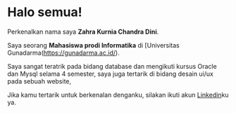 # Halo semua! 

Perkenalkan nama saya **Zahra Kurnia Chandra Dini**.<br>

Saya seorang **Mahasiswa prodi Informatika** di [Universitas Gunadarma(https://gunadarma.ac.id/).<br>

Saya sangat teratrik pada bidang database dan mengikuti kursus Oracle dan Mysql selama 4 semester, saya juga tertarik di bidang desain ui/ux pada sebuah website, 

Jika kamu tertarik untuk berkenalan denganku, silakan ikuti akun [Linkedin](https://www.linkedin.com/in/zahra-kurnia26/)ku ya.
